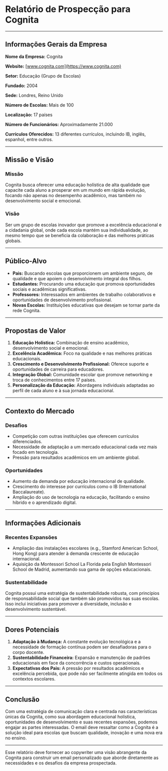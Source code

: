 # Relatório de Prospecção para Cognita

---

## Informações Gerais da Empresa

**Nome da Empresa:** Cognita

**Website:** [www.cognita.com](https://www.cognita.com)

**Setor:** Educação (Grupo de Escolas)

**Fundado:** 2004

**Sede:** Londres, Reino Unido

**Número de Escolas:** Mais de 100

**Localização:** 17 países

**Número de Funcionários:** Aproximadamente 21.000

**Currículos Oferecidos:** 13 diferentes currículos, incluindo IB, inglês, espanhol, entre outros.

---

## Missão e Visão

### Missão
Cognita busca oferecer uma educação holística de alta qualidade que capacite cada aluno a prosperar em um mundo em rápida evolução, focando não apenas no desempenho acadêmico, mas também no desenvolvimento social e emocional.

### Visão
Ser um grupo de escolas inovador que promove a excelência educacional e a cidadania global, onde cada escola mantém sua individualidade, ao mesmo tempo que se beneficia da colaboração e das melhores práticas globais.

---

## Público-Alvo

- **Pais:** Buscando escolas que proporcionem um ambiente seguro, de qualidade e que apoiem o desenvolvimento integral dos filhos.
- **Estudantes:** Procurando uma educação que promova oportunidades sociais e acadêmicas significativas.
- **Professores:** Interessados em ambientes de trabalho colaborativos e oportunidades de desenvolvimento profissional.
- **Novas Escolas:** Instituições educativas que desejam se tornar parte da rede Cognita.

---

## Propostas de Valor

1. **Educação Holística:** Combinação de ensino acadêmico, desenvolvimento social e emocional.
2. **Excelência Acadêmica:** Foco na qualidade e nas melhores práticas educacionais.
3. **Crescimento e Desenvolvimento Profissional:** Oferece suporte e oportunidades de carreira para educadores.
4. **Integração Global:** Comunidade escolar que promove networking e troca de conhecimentos entre 17 países.
5. **Personalização da Educação:** Abordagens individuais adaptadas ao perfil de cada aluno e à sua jornada educacional.

---

## Contexto do Mercado

### Desafios
- Competição com outras instituições que oferecem currículos diferenciados.
- Necessidade de adaptação a um mercado educacional cada vez mais focado em tecnologia.
- Pressão para resultados acadêmicos em um ambiente global.

### Oportunidades
- Aumento da demanda por educação internacional de qualidade.
- Crescimento do interesse por currículos como o IB (International Baccalaureate).
- Ampliação do uso de tecnologia na educação, facilitando o ensino híbrido e o aprendizado digital.

---

## Informações Adicionais 

### Recentes Expansões
- Ampliação das instalações escolares (e.g., Stamford American School, Hong Kong) para atender à demanda crescente de educação internacional.
- Aquisição da Montessori School La Florida pela English Montessori School de Madrid, aumentando sua gama de opções educacionais.

### Sustentabilidade
Cognita possui uma estratégia de sustentabilidade robusta, com princípios de responsabilidade social que também são promovidos nas suas escolas. Isso inclui iniciativas para promover a diversidade, inclusão e desenvolvimento sustentável.

---

## Dores Potenciais

1. **Adaptação à Mudança:** A constante evolução tecnológica e a necessidade de formação contínua podem ser desafiadoras para o corpo docente.
2. **Sustentabilidade Financeira:** Expansão e manutenção de padrões educacionais em face da concorrência e custos operacionais.
3. **Expectativas dos Pais:** A pressão por resultados acadêmicos e excelência percebida, que pode não ser facilmente atingida em todos os contextos escolares.

---

## Conclusão

Com uma estratégia de comunicação clara e centrada nas características únicas da Cognita, como sua abordagem educacional holística, oportunidades de desenvolvimento e suas recentes expansões, podemos engajar as partes interessadas. O email deve ressaltar como a Cognita é a solução ideal para escolas que buscam qualidade, inovação e uma nova era no ensino.

---

Esse relatório deve fornecer ao copywriter uma visão abrangente da Cognita para construir um email personalizado que aborde diretamente as necessidades e os desafios da empresa prospectada.
